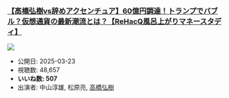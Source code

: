 ### [【高橋弘樹vs辞めアクセンチュア】60億円調達！トランプでバブル？仮想通貨の最新潮流とは？【ReHacQ風呂上がりマネースタディ】](https://www.youtube.com/watch?v=NNCRl8gZJHY)
[![](https://img.youtube.com/vi/NNCRl8gZJHY/sddefault.jpg)](https://www.youtube.com/watch?v=NNCRl8gZJHY)
-   公開日: 2025-03-23
-   視聴数: 48,657
-   **いいね数: 507**
-   出演者: 中山淳雄, 松原亮, [高橋弘樹](/rehacq_fan/people/高橋弘樹 "wikilink")
